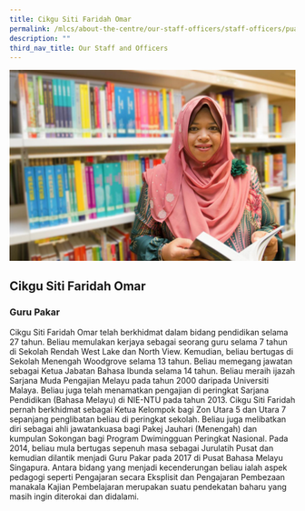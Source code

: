 ```yaml
---
title: Cikgu Siti Faridah Omar
permalink: /mlcs/about-the-centre/our-staff-officers/staff-officers/puan-siti-faridah-omar/
description: ""
third_nav_title: Our Staff and Officers
---
```

![Cikgu Siti Faridah](/images/siti_2.jpeg)

## Cikgu Siti Faridah Omar

### Guru Pakar

Cikgu Siti Faridah Omar telah berkhidmat dalam bidang pendidikan selama 27 tahun. Beliau memulakan kerjaya sebagai seorang guru selama 7 tahun di Sekolah Rendah West Lake dan North View. Kemudian, beliau bertugas di Sekolah Menengah Woodgrove selama 13 tahun. Beliau memegang jawatan sebagai Ketua Jabatan Bahasa Ibunda selama 14 tahun. Beliau meraih ijazah Sarjana Muda Pengajian Melayu pada tahun 2000 daripada Universiti Malaya. Beliau juga telah menamatkan pengajian di peringkat Sarjana Pendidikan (Bahasa Melayu) di NIE-NTU pada tahun 2013. Cikgu Siti Faridah pernah berkhidmat sebagai Ketua Kelompok bagi Zon Utara 5 dan Utara 7 sepanjang penglibatan beliau di peringkat sekolah. Beliau juga melibatkan diri sebagai ahli jawatankuasa bagi Pakej Jauhari (Menengah) dan kumpulan Sokongan bagi Program Dwimingguan Peringkat Nasional. Pada 2014, beliau mula bertugas sepenuh masa sebagai Jurulatih Pusat dan kemudian dilantik menjadi Guru Pakar pada 2017 di Pusat Bahasa Melayu Singapura. Antara bidang yang menjadi kecenderungan beliau ialah aspek pedagogi seperti Pengajaran secara Eksplisit dan Pengajaran Pembezaan manakala Kajian Pembelajaran merupakan suatu pendekatan baharu yang masih ingin diterokai dan didalami.